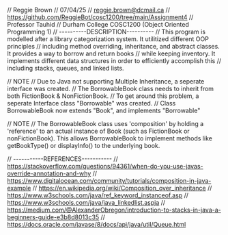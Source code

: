 // Reggie Brown
// 07/04/25
// reggie.brown@dcmail.ca
// https://github.com/ReggieBot/cosc1200/tree/main/Assignment4
// Professor Tauhid
// Durham College COSC1200 (Object Oriented Programming 1)
// ----------DESCRIPTION----------
// This program is modelled after a library categorization system. It utilitized different OOP principles 
// including method overriding, inheritance, and abstract classes. It provides a way to borrow and return books 
// while keeping inventory. It implements different data structures in order to efficiently accomplish this
// including stacks, queues, and linked lists.

// NOTE
// Due to Java not supporting Multiple Inheritance, a seperate interface was created.
// The BorrowableBook class needs to inherit from both FictionBook & NonFictionBook. 
// To get around this problem, a seperate Interface class "Borrowable" was created.
// Class BorrowableBook now extends "Book", and implements "Borrowable"

// NOTE
// The BorrowableBook class uses 'composition' by holding a 'reference' to an actual instance of Book (such as FictionBook or nonFictionBook). This allows BorrowableBook to implement methods like getBookType() or displayInfo() to the underlying book. 



// -----------REFERENCES-----------
// https://stackoverflow.com/questions/94361/when-do-you-use-javas-override-annotation-and-why
// https://www.digitalocean.com/community/tutorials/composition-in-java-example
// https://en.wikipedia.org/wiki/Composition_over_inheritance
// https://www.w3schools.com/java/ref_keyword_instanceof.asp
// https://www.w3schools.com/java/java_linkedlist.aspja
// https://medium.com/@AlexanderObregon/introduction-to-stacks-in-java-a-beginners-guide-e3b8d8013c35
// https://docs.oracle.com/javase/8/docs/api/java/util/Queue.html